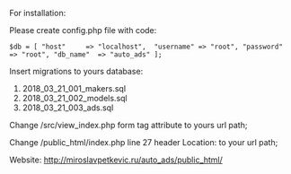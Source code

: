 For installation:

Please create config.php file with code:

`$db = [
       "host"     => "localhost", 
       "username" => "root",
       "password" => "root",
       "db_name"  => "auto_ads"
   ];`
 
Insert migrations to yours database:

1) 2018_03_21_001_makers.sql
2) 2018_03_21_002_models.sql
3) 2018_03_21_003_ads.sql
   
   
Change /src/view_index.php form tag attribute to yours url path;

Change /public_html/index.php line 27 header Location: to your url path;


Website: http://miroslavpetkevic.ru/auto_ads/public_html/
